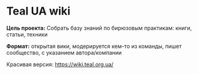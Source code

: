 # Teal UA wiki

**Цель проекта:** Собрать базу знаний по бирюзовым практикам: книги, статьи, техники

**Формат:** открытая вики, модерируется кем-то из команды, пишет сообщество, с указанием автора/компании

Красивая версия: https://wiki.teal.org.ua/

